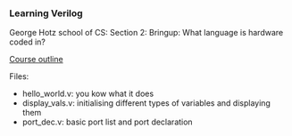 ### Learning Verilog

George Hotz school of CS: Section 2: Bringup: What language is hardware coded in?

[Course outline](https://github.com/geohot/fromthetransistor)

Files:
- hello_world.v: you kow what it does
- display_vals.v: initialising different types of variables and displaying them
- port_dec.v: basic port list and port declaration
